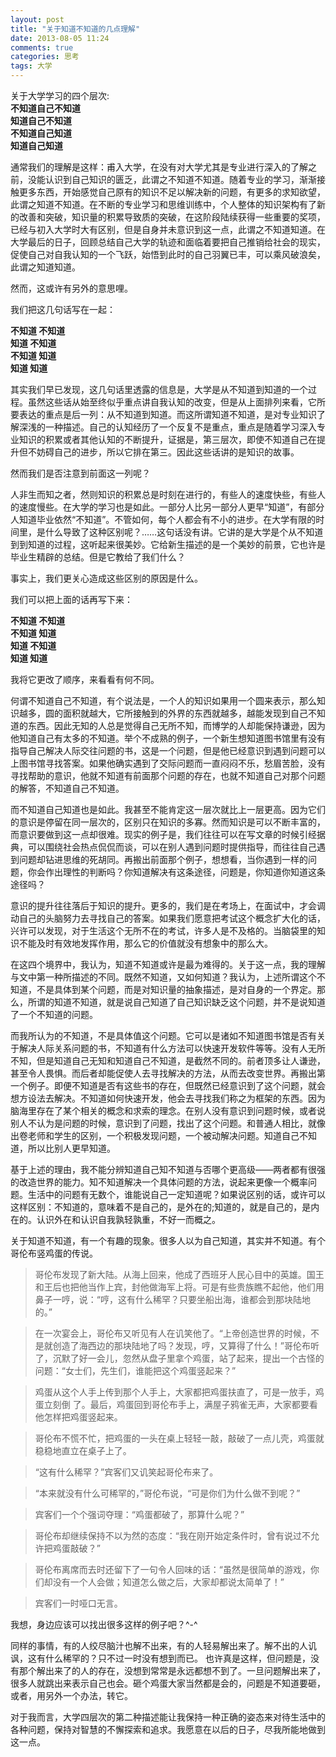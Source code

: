 ```yaml
---
layout: post
title: "关于知道不知道的几点理解"
date: 2013-08-05 11:24
comments: true
categories: 思考
tags: 大学
---
```


关于大学学习的四个层次:  
**不知道自己不知道**  
**知道自己不知道**  
**不知道自己知道**  
**知道自己知道**  
<!-- more -->
通常我们的理解是这样：甫入大学，在没有对大学尤其是专业进行深入的了解之前，没能认识到自己知识的匮乏，此谓之不知道不知道。随着专业的学习，渐渐接触更多东西，开始感觉自己原有的知识不足以解决新的问题，有更多的求知欲望，此谓之知道不知道。在不断的专业学习和思维训练中，个人整体的知识架构有了新的改善和突破，知识量的积累导致质的突破，在这阶段陆续获得一些重要的奖项，已经与初入大学时大有区别，但是自身并未意识到这一点，此谓之不知道知道。在大学最后的日子，回顾总结自己大学的轨迹和面临着要把自己推销给社会的现实，促使自己对自我认知的一个飞跃，始悟到此时的自己羽翼已丰，可以乘风破浪矣，此谓之知道知道。  

然而，这或许有另外的意思哩。  

我们把这几句话写在一起：  

**不知道    不知道**    
**知道      不知道**    
**不知道    知道**  
**知道      知道**  

其实我们早已发现，这几句话里透露的信息是，大学是从不知道到知道的一个过程。虽然这些话从始至终似乎重点讲自我认知的改变，但是从上面排列来看，它所要表达的重点是后一列：从不知道到知道。而这所谓知道不知道，是对专业知识了解深浅的一种描述。自己的认知经历了一个反复不是重点，重点是随着学习深入专业知识的积累或者其他认知的不断提升，证据是，第三层次，即使不知道自己在提升但不妨碍自己的进步，所以它排在第三。因此这些话讲的是知识的故事。  

然而我们是否注意到前面这一列呢？  

人非生而知之者，然则知识的积累总是时刻在进行的，有些人的速度快些，有些人的速度慢些。在大学的学习也是如此。一部分人比另一部分人更早“知道”，有部分人知道毕业依然“不知道”。不管如何，每个人都会有不小的进步。在大学有限的时间里，是什么导致了这种区别呢？……这句话没有讲。它讲的是大学是个从不知道到到知道的过程，这听起来很美妙。它给新生描述的是一个美妙的前景，它也许是毕业生精辟的总结。但是它教给了我们什么？

事实上，我们更关心造成这些区别的原因是什么。

我们可以把上面的话再写下来：

**不知道    不知道**  
**不知道    知道**   
**知道      不知道**  
**知道      知道**  

我将它更改了顺序，来看看有何不同。  

何谓不知道自己不知道，有个说法是，一个人的知识如果用一个圆来表示，那么知识越多，圆的面积就越大，它所接触到的外界的东西就越多，越能发现到自己不知道的东西。因此无知的人总是觉得自己无所不知，而博学的人却能保持谦逊，因为他知道自己有太多的不知道。举个不成熟的例子，一个新生想知道图书馆里有没有指导自己解决人际交往问题的书，这是一个问题，但是他已经意识到遇到问题可以上图书馆寻找答案。如果他确实遇到了交际问题而一直闷闷不乐，愁眉苦脸，没有寻找帮助的意识，他就不知道有前面那个问题的存在，也就不知道自己对那个问题的解答，不知道自己不知道。  

而不知道自己知道也是如此。我甚至不能肯定这一层次就比上一层更高。因为它们的意识是停留在同一层次的，区别只在知识的多寡。然而知识是可以不断丰富的，而意识要做到这一点却很难。现实的例子是，我们往往可以在写文章的时候引经据典，可以围绕社会热点侃侃而谈，可以在别人遇到问题时提供指导，而往往自己遇到问题却钻进思维的死胡同。再搬出前面那个例子，想想看，当你遇到一样的问题，你会作出理性的判断吗？你知道解决有这条途径，问题是，你知道你知道这条途径吗？  

意识的提升往往落后于知识的提升。更多的，我们是在考场上，在面试中，才会调动自己的头脑努力去寻找自己的答案。如果我们愿意把考试这个概念扩大化的话，兴许可以发现，对于生活这个无所不在的考试，许多人是不及格的。当脑袋里的知识不能及时有效地发挥作用，那么它的价值就没有想象中的那么大。 

在这四个境界中，我认为，知道不知道或许是最为难得的。关于这一点，我的理解与文中第一种所描述的不同。既然不知道，又如何知道？我认为，上述所谓这个不知道，不是具体到某个问题，而是对知识量的抽象描述，是对自身的一个界定。那么，所谓的知道不知道，就是说自己知道了自己知识缺乏这个问题，并不是说知道了一个不知道的问题。  

而我所认为的不知道，不是具体值这个问题。它可以是诸如不知道图书馆是否有关于解决人际关系问题的书，不知道有什么方法可以快速开发软件等等。没有人无所不知，但是知道自己无知和知道自己不知道，是截然不同的。前者顶多让人谦逊，甚至令人畏惧。而后者却能促使人去寻找解决的方法，从而去改变世界。再搬出第一个例子。即便不知道是否有这些书的存在，但既然已经意识到了这个问题，就会想方设法去解决。不知道如何快速开发，他会去寻找我们称之为框架的东西。因为脑海里存在了某个相关的概念和求索的理念。在别人没有意识到问题时候，或者说别人不认为是问题的时候，意识到了问题，找出了这个问题。和普通人相比，就像出卷老师和学生的区别，一个积极发现问题，一个被动解决问题。知道自己不知道，所以比别人更早知道。  

基于上述的理由，我不能分辨知道自己知不知道与否哪个更高级——两者都有很强的改造世界的能力。知不知道解决一个具体问题的方法，说起来更像一个概率问题。生活中的问题有无数个，谁能说自己一定知道呢？如果说区别的话，或许可以这样区别：不知道的，意味着不是自己的，是外在的;知道的，就是自己的，是内在的。认识外在和认识自我孰轻孰重，不好一而概之。  

关于知道不知道，有一个有趣的现象。很多人以为自己知道，其实并不知道。有个哥伦布竖鸡蛋的传说。  

>哥伦布发现了新大陆。从海上回来，他成了西班牙人民心目中的英雄。国王和王后也把他当作上宾，封他做海军上将。可是有些贵族瞧不起他，他们用鼻子一哼，说：“哼，这有什么稀罕？只要坐船出海，谁都会到那块陆地的。”  

>在一次宴会上，哥伦布又听见有人在讥笑他了。“上帝创造世界的时候，不是就创造了海西边的那块陆地了吗？发现，哼，又算得了什么！”哥伦布听了，沉默了好一会儿，忽然从盘子里拿个鸡蛋，站了起来，提出一个古怪的问题：“女士们，先生们，谁能把这个鸡蛋竖起来？”  

>鸡蛋从这个人手上传到那个人手上，大家都把鸡蛋扶直了，可是一放手，鸡蛋立刻倒 了。最后，鸡蛋回到哥伦布手上，满屋子鸦雀无声，大家都要看他怎样把鸡蛋竖起来。  

>哥伦布不慌不忙，把鸡蛋的一头在桌上轻轻一敲，敲破了一点儿壳，鸡蛋就稳稳地直立在桌子上了。  

>“这有什么稀罕？”宾客们又讥笑起哥伦布来了。  

>“本来就没有什么可稀罕的，”哥伦布说，“可是你们为什么做不到呢？”

>宾客们一个个强词夺理：“鸡蛋都破了，那算什么呢？”  

>哥伦布却继续保持不以为然的态度：“我在刚开始定条件时，曾有说过不允许把鸡蛋敲破？”  

>哥伦布离席而去时还留下了一句令人回味的话：“虽然是很简单的游戏，你们却没有一个人会做；知道怎么做之后，大家却都说太简单了！”  

>宾客们一时哑口无言。  

我想，身边应该可以找出很多这样的例子吧？^-^  

同样的事情，有的人绞尽脑汁也解不出来，有的人轻易解出来了。解不出的人讥讽，这有什么稀罕的？只不过一时没有想到而已。 也许真是这样，但问题是，没有那个解出来了的人的存在，没想到常常是永远都想不到了。一旦问题解出来了，很多人就跳出来表示自己也会。砸个鸡蛋大家当然都是会的，问题是不知道要砸，或者，用另外一个办法，转它。  

对于我而言，大学四层次的第二种描述能让我保持一种正确的姿态来对待生活中的各种问题，保持对智慧的不懈探索和追求。我愿意在以后的日子，尽我所能地做到这一点。  


